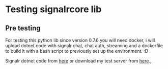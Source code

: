# Testing signalrcore lib

## Pre testing

For testing this python lib since version 0.7.6 you will need docker,
i will upload dotnet code with signalr chat, chat auth, streaming and a dockerfile
to build it with a bash script to previously set up the environment. :D 

Signalr dotnet code from [here](https://codeload.github.com/aspnet/Docs/zip/master) or download my test server from [here](https://github.com/mandrewcito/signalrcore-containertestservers).,
